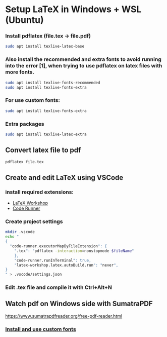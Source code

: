 # Setup LaTeX in Windows + WSL (Ubuntu)

### Install pdflatex (file.tex -> file.pdf)
```bash
sudo apt install texlive-latex-base
```
### Also install the recommended and extra fonts to avoid running into the error [1], when trying to use pdflatex on latex files with more fonts.
```bash
sudo apt install texlive-fonts-recommended
sudo apt install texlive-fonts-extra
```
### For use custom fonts:
```bash
sudo apt install texlive-fonts-extra
```
### Extra packages
```bash
sudo apt install texlive-latex-extra
``` 
## Convert latex file to pdf
```bash
pdflatex file.tex
```
## Create and edit LaTeX using VSCode
### install required extensions:
- [LaTeX Workshop](https://marketplace.visualstudio.com/items?itemName=James-Yu.latex-workshop)
- [Code Runner](https://marketplace.visualstudio.com/items?itemName=formulahendry.code-runner)

### Create project settings
```bash
mkdir .vscode
echo "
{
  "code-runner.executorMapByFileExtension": {
    ".tex": "pdflatex -interaction=nonstopmode $fileName"
    },  
    "code-runner.runInTerminal": true,
    "latex-workshop.latex.autoBuild.run": "never",
}
" > .vscode/settings.json
```
### Edit .tex file and compile it with Ctrl+Alt+N

## Watch pdf on Windows side with SumatraPDF
https://www.sumatrapdfreader.org/free-pdf-reader.html

### [Install and use custom fonts](docs/custom-fonts.md)
